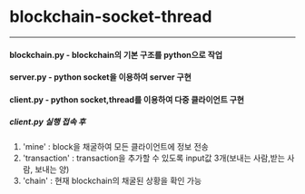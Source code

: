 # blockchain-socket-thread

---
#### blockchain.py - blockchain의 기본 구조를 python으로 작업

#### server.py     - python socket을 이용하여 server 구현

#### client.py     - python socket,thread를 이용하여 다중 클라이언트 구현 

##### client.py 실행 접속 후
1. 'mine'  : block을 채굴하여 모든 클라이언트에 정보 전송
2. 'transaction'  : transaction을 추가할 수 있도록 input값 3개(보내는 사람,받는 사람, 보내는 양)
3. 'chain'   : 현재 blockchain의 채굴된 상황을 확인 가능

